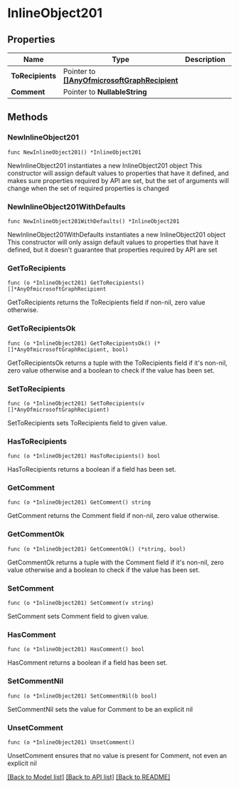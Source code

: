 # InlineObject201

## Properties

Name | Type | Description | Notes
------------ | ------------- | ------------- | -------------
**ToRecipients** | Pointer to [**[]AnyOfmicrosoftGraphRecipient**](AnyOfmicrosoftGraphRecipient.md) |  | [optional] 
**Comment** | Pointer to **NullableString** |  | [optional] 

## Methods

### NewInlineObject201

`func NewInlineObject201() *InlineObject201`

NewInlineObject201 instantiates a new InlineObject201 object
This constructor will assign default values to properties that have it defined,
and makes sure properties required by API are set, but the set of arguments
will change when the set of required properties is changed

### NewInlineObject201WithDefaults

`func NewInlineObject201WithDefaults() *InlineObject201`

NewInlineObject201WithDefaults instantiates a new InlineObject201 object
This constructor will only assign default values to properties that have it defined,
but it doesn't guarantee that properties required by API are set

### GetToRecipients

`func (o *InlineObject201) GetToRecipients() []*AnyOfmicrosoftGraphRecipient`

GetToRecipients returns the ToRecipients field if non-nil, zero value otherwise.

### GetToRecipientsOk

`func (o *InlineObject201) GetToRecipientsOk() (*[]*AnyOfmicrosoftGraphRecipient, bool)`

GetToRecipientsOk returns a tuple with the ToRecipients field if it's non-nil, zero value otherwise
and a boolean to check if the value has been set.

### SetToRecipients

`func (o *InlineObject201) SetToRecipients(v []*AnyOfmicrosoftGraphRecipient)`

SetToRecipients sets ToRecipients field to given value.

### HasToRecipients

`func (o *InlineObject201) HasToRecipients() bool`

HasToRecipients returns a boolean if a field has been set.

### GetComment

`func (o *InlineObject201) GetComment() string`

GetComment returns the Comment field if non-nil, zero value otherwise.

### GetCommentOk

`func (o *InlineObject201) GetCommentOk() (*string, bool)`

GetCommentOk returns a tuple with the Comment field if it's non-nil, zero value otherwise
and a boolean to check if the value has been set.

### SetComment

`func (o *InlineObject201) SetComment(v string)`

SetComment sets Comment field to given value.

### HasComment

`func (o *InlineObject201) HasComment() bool`

HasComment returns a boolean if a field has been set.

### SetCommentNil

`func (o *InlineObject201) SetCommentNil(b bool)`

 SetCommentNil sets the value for Comment to be an explicit nil

### UnsetComment
`func (o *InlineObject201) UnsetComment()`

UnsetComment ensures that no value is present for Comment, not even an explicit nil

[[Back to Model list]](../README.md#documentation-for-models) [[Back to API list]](../README.md#documentation-for-api-endpoints) [[Back to README]](../README.md)


